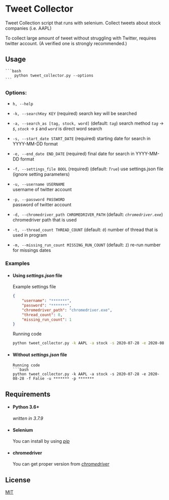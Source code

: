 # Tweet Collector

Tweet Collection script that runs with selenium. Collect tweets about stock companies (i.e. AAPL)

To collect large amount of tweet without struggling with Twitter, requires twitter account. (A verified one is strongly recommended.)

## Usage
    ```bash
        python tweet_collector.py --options
    ```
### Options:
 -  `h, --help`

 -  `-k, --searchKey KEY` (required)
    search key will be searched

 -  `-a, --search_as [tag, stock, word]` (default: _`tag`_)
    search method _`tag`_ -> _`$`_, _`stock`_ -> _`$`_ and _`word`_ is direct word search

 -  `-s, --start_date START_DATE` (required) 
    starting date for search in YYYY-MM-DD format

 -  `-e, --end_date END_DATE` (required)
    final date for search in YYYY-MM-DD format

 -  `-f, --settings_file BOOL` (required) (default: _`True`_)
    use settings.json file (ignore setting parameters)

 -  `-u, --username USERNAME`  
    username of twitter account

 -  `-p, --password PASSWORD`  
    password of twitter account

 -  `-d, --chromedriver_path CHROMEDRIVER_PATH` (default: _`chromedriver.exe`_)
    chromedriver path that is used 

 -  `-t, --thread_count THREAD_COUNT` (default: _`0`_)
    number of thread that is used in program 

 -  `-m, --missing_run_count MISSING_RUN_COUNT` (default: _`1`_)
    re-run number for missings dates 

### Examples
 - #### Using _settings.json_ file
    Example settings file
    ```json
    {
        "username": "*******",
        "password": "*******",
        "chromedriver_path": "chromedriver.exe",
        "thread_count": 0,
        "missing_run_count": 1
    }
    ```
    Running code
    ```bash
    python tweet_collector.py -k AAPL -a stock -s 2020-07-28 -e 2020-08-28 -f True
    ```
 - #### Without _settings.json_ file
    ```
    Running code
    ```bash
    python tweet_collector.py -k AAPL -a stock -s 2020-07-28 -e 2020-08-28 -f False -u ******* -p *******
    ```
## Requirements

- #### Python 3.6+ 
    _written in 3.7.9_

- #### Selenium 
    You can install by using *_[pip](https://pypi.org/project/selenium/)_*

- #### chromedriver
    You can get proper version from *_[chromedriver](https://chromedriver.chromium.org/downloads)_*

## License

[MIT](https://github.com/omer-metin/TweetCollector/blob/master/LICENSE.md)